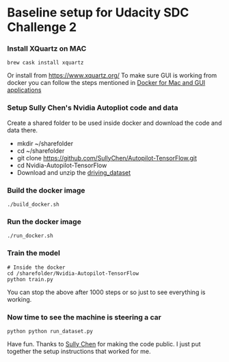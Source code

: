 # Baseline setup for Udacity SDC Challenge 2

### Install XQuartz on MAC

```
brew cask install xquartz
```
Or install from https://www.xquartz.org/
To make sure GUI is working from docker you can follow the steps mentioned in [Docker for Mac and GUI applications](https://fredrikaverpil.github.io/2016/07/31/docker-for-mac-and-gui-applications/)


### Setup Sully Chen's Nvidia Autopliot code and data

Create a shared folder to be used inside docker and download the code and data there.
- mkdir ~/sharefolder
- cd ~/sharefolder
- git clone https://github.com/SullyChen/Autopilot-TensorFlow.git
- cd Nvidia-Autopilot-TensorFlow
- Download and unzip the [driving_dataset](https://drive.google.com/file/d/0B-KJCaaF7ellQUkzdkpsQkloenM/view)

### Build the docker image
```
./build_docker.sh
```

### Run the docker image
```
./run_docker.sh
```

### Train the model
```
# Inside the docker
cd /sharefolder/Nvidia-Autopilot-TensorFlow
python train.py
```
You can stop the above after 1000 steps or so just to see everything is working.

### Now time to see the machine is steering a car
```
python python run_dataset.py
```

Have fun. Thanks to [Sully Chen](https://github.com/SullyChen) for making the code public. I just put together the setup instructions that worked for me.
